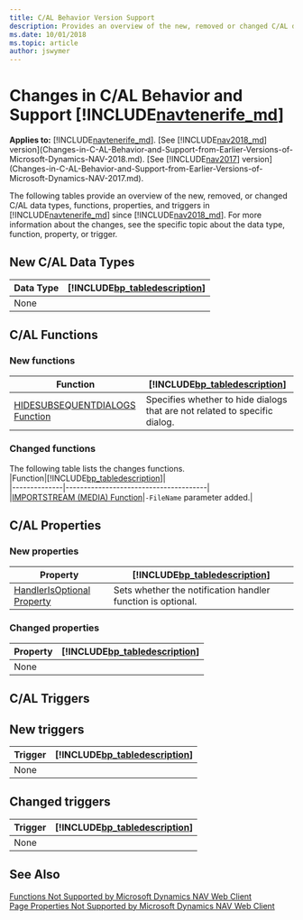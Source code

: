 ```yaml
---
title: C/AL Behavior Version Support
description: Provides an overview of the new, removed or changed C/AL data types, functions, properties, and triggers from previous versions of Dynamics NAV.
ms.date: 10/01/2018
ms.topic: article
author: jswymer
---
```

# Changes in C/AL Behavior and Support [!INCLUDE[navtenerife_md](includes/navtenerife_md.md)]

**Applies to:** [!INCLUDE[navtenerife_md](includes/navtenerife_md.md)]. [See [!INCLUDE[nav2018_md](includes/nav2018_md.md)] version](Changes-in-C-AL-Behavior-and-Support-from-Earlier-Versions-of-Microsoft-Dynamics-NAV-2018.md). [See [!INCLUDE[nav2017](includes/nav2017.md)] version](Changes-in-C-AL-Behavior-and-Support-from-Earlier-Versions-of-Microsoft-Dynamics-NAV-2017.md).

The following tables provide an overview of the new, removed, or changed C/AL data types, functions, properties, and triggers in [!INCLUDE[navtenerife_md](includes/navtenerife_md.md)] since [!INCLUDE[nav2018_md](includes/nav2018_md.md)]. For more information about the changes, see the specific topic about the data type, function, property, or trigger.  

## New C/AL Data Types  

|Data Type|[!INCLUDE[bp_tabledescription](includes/bp_tabledescription_md.md)]|  
|---------------|---------------------------------------|  
|None|| 
 
## C/AL Functions  
### New functions
|Function|[!INCLUDE[bp_tabledescription](includes/bp_tabledescription_md.md)]|  
|--------------|---------------------------------------|  
|[HIDESUBSEQUENTDIALOGS Function](hidesubsequentdialogs-function.md)|Specifies whether to hide dialogs that are not related to specific dialog.|

### Changed functions
The following table lists the changes functions.  
|Function|[!INCLUDE[bp_tabledescription](includes/bp_tabledescription_md.md)]|  
|--------------|---------------------------------------|  
|[IMPORTSTREAM (MEDIA) Function](IMPORTSTREAM-Function--Media-.md)|`-FileName` parameter added.|

## C/AL Properties  
### New properties
|Property|[!INCLUDE[bp_tabledescription](includes/bp_tabledescription_md.md)]|  
|--------------|---------------------------------------|  
|[HandlerIsOptional Property](handlerisoptional.md)|Sets whether the notification handler function is optional.  | 

### Changed properties
|Property|[!INCLUDE[bp_tabledescription](includes/bp_tabledescription_md.md)]|  
|--------------|---------------------------------------|  
|None|| 

## C/AL Triggers  
## New triggers
|Trigger|[!INCLUDE[bp_tabledescription](includes/bp_tabledescription_md.md)]|  
|--------------|---------------------------------------|  
|None| |

## Changed triggers
|Trigger|[!INCLUDE[bp_tabledescription](includes/bp_tabledescription_md.md)]|  
|--------------|---------------------------------------|  
|None| |

## See Also  
[Functions Not Supported by Microsoft Dynamics NAV Web Client](Functions-Not-Supported-by-Microsoft-Dynamics-NAV-Web-Client.md)   
[Page Properties Not Supported by Microsoft Dynamics NAV Web Client](Page-Properties-Not-Supported-by-Microsoft-Dynamics-NAV-Web-Client.md)
